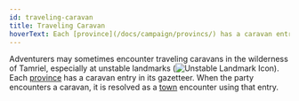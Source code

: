 ```yaml
---
id: traveling-caravan
title: Traveling Caravan
hoverText: Each [province](/docs/campaign/provincs/) has a caravan entry in its gazetteer. When the party encounters a caravan, it is resolved as a [town](/docs/campaign/day/encounter-phase/town) encounter using that entry.
---
```


Adventurers may sometimes encounter traveling caravans in the wilderness of Tamriel, especially at unstable landmarks (<img src="/icons/unstable-landmark.svg" alt="Unstable Landmark Icon" className="icon-svg" />). Each [province](/docs/campaign/provincs/) has a caravan entry in its gazetteer. When the party encounters a caravan, it is resolved as a [town](/docs/campaign/day/encounter-phase/town) encounter using that entry.
